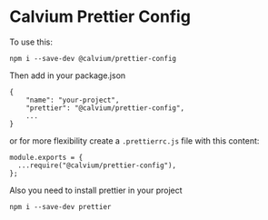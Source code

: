 # Calvium Prettier Config

To use this:

```
npm i --save-dev @calvium/prettier-config
```

Then add in your package.json 

```lang=json
{
    "name": "your-project",
    "prettier": "@calvium/prettier-config",
    ...
}
```

or for more flexibility create a `.prettierrc.js` file with this content:

```lang=javascript
module.exports = {
  ...require("@calvium/prettier-config"),
};
```

Also you need to install prettier in your project

```lang=bash
npm i --save-dev prettier
```
